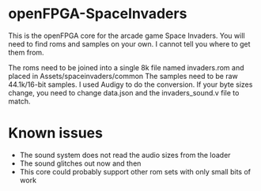 # openFPGA-SpaceInvaders
This is the openFPGA core for the arcade game Space Invaders. You will need to find roms and samples on your own. I cannot tell you where to get them from.

The roms need to be joined into a single 8k file named invaders.rom and placed in Assets/spaceinvaders/common
The samples need to be raw 44.1k/16-bit samples. I used Audigy to do the conversion. If your byte sizes change, you need to change data.json and the invaders_sound.v file to match.

# Known issues

- The sound system does not read the audio sizes from the loader
- The sound glitches out now and then
- This core could probably support other rom sets with only small bits of work
